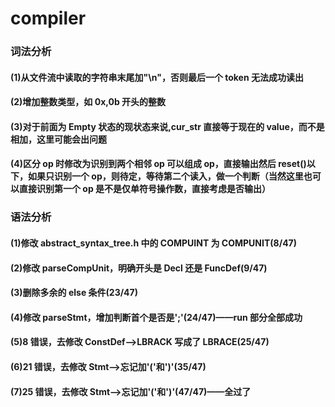 # compiler

### 词法分析

#### (1)从文件流中读取的字符串末尾加"\n"，否则最后一个 token 无法成功读出

#### (2)增加整数类型，如 0x,0b 开头的整数

#### (3)对于前面为 Empty 状态的现状态来说,cur_str 直接等于现在的 value，而不是相加，这里可能会出问题

#### (4)区分 op 时修改为识别到两个相邻 op 可以组成 op，直接输出然后 reset()以下，如果只识别一个 op，则待定，等待第二个读入，做一个判断（当然这里也可以直接识别第一个 op 是不是仅单符号操作数，直接考虑是否输出）

### 语法分析

#### (1)修改 abstract_syntax_tree.h 中的 COMPUINT 为 COMPUNIT(8/47)

#### (2)修改 parseCompUnit，明确开头是 Decl 还是 FuncDef(9/47)

#### (3)删除多余的 else 条件(23/47)

#### (4)修改 parseStmt，增加判断首个是否是';'(24/47)——run 部分全部成功

#### (5)8 错误，去修改 ConstDef-->LBRACK 写成了 LBRACE(25/47)

#### (6)21 错误，去修改 Stmt-->忘记加'('和')'(35/47)

#### (7)25 错误，去修改 Stmt-->忘记加'('和')'(47/47)——全过了
